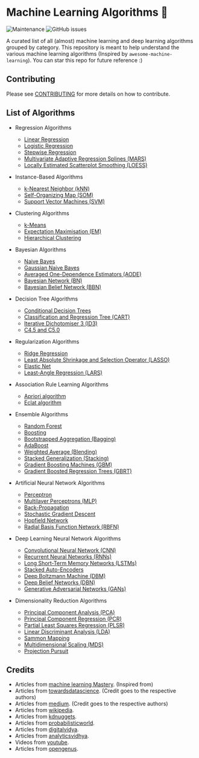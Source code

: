 # Machine Learning Algorithms 🚀
![Maintenance](https://img.shields.io/maintenance/yes/2020)
![GitHub issues](https://img.shields.io/github/issues-raw/Sahith02/machine-learning-algorithms)

A curated list of all (almost) machine learning and deep learning algorithms grouped by category. This repository is meant to help understand the various machine learning algorithms (Inspired by `awesome-machine-learning`). You can star this repo for future reference :)


## Contributing
Please see [CONTRIBUTING](./CONTRIBUTING.md) for more details on how to contribute.



## List of Algorithms

- Regression Algorithms
  - [Linear Regression](https://towardsdatascience.com/linear-regression-using-least-squares-a4c3456e8570)
  - [Logistic Regression](https://medium.com/data-science-group-iitr/logistic-regression-simplified-9b4efe801389)
  - [Stepwise Regression](https://en.wikipedia.org/wiki/Stepwise_regression)
  - [Multivariate Adaptive Regression Splines (MARS)](https://en.wikipedia.org/wiki/Multivariate_adaptive_regression_spline)
  - [Locally Estimated Scatterplot Smoothing (LOESS)](https://towardsdatascience.com/loess-373d43b03564)

- Instance-Based Algorithms
  - [k-Nearest Neighbor (kNN)](https://towardsdatascience.com/machine-learning-basics-with-the-k-nearest-neighbors-algorithm-6a6e71d01761)
  - [Self-Organizing Map (SOM)](https://towardsdatascience.com/self-organizing-maps-ff5853a118d4)
  - [Support Vector Machines (SVM)](https://towardsdatascience.com/support-vector-machine-simply-explained-fee28eba5496)

- Clustering Algorithms
  - [k-Means](https://towardsdatascience.com/understanding-k-means-clustering-in-machine-learning-6a6e67336aa1)
  - [Expectation Maximisation (EM)](https://medium.com/@chloebee/the-em-algorithm-explained-52182dbb19d9)
  - [Hierarchical Clustering](https://www.kdnuggets.com/2019/09/hierarchical-clustering.html)

- Bayesian Algorithms
  - [Naive Bayes](https://towardsdatascience.com/naive-bayes-explained-9d2b96f4a9c0)
  - [Gaussian Naive Bayes](https://medium.com/@LSchultebraucks/gaussian-naive-bayes-19156306079b)
  - [Averaged One-Dependence Estimators (AODE)](https://en.wikipedia.org/wiki/Averaged_one-dependence_estimators)
  - [Bayesian Network (BN)](https://towardsdatascience.com/basics-of-bayesian-network-79435e11ae7b)
  - [Bayesian Belief Network (BBN)](https://www.probabilisticworld.com/bayesian-belief-networks-part-1/)


- Decision Tree Algorithms
  - [Conditional Decision Trees](https://medium.com/greyatom/decision-trees-a-simple-way-to-visualize-a-decision-dc506a403aeb)
  - [Classification and Regression Tree (CART)](https://www.digitalvidya.com/blog/classification-and-regression-trees/)
  - [Iterative Dichotomiser 3 (ID3)](https://towardsdatascience.com/decision-trees-introduction-id3-8447fd5213e9)
  - [C4.5 and C5.0](https://towardsdatascience.com/what-is-the-c4-5-algorithm-and-how-does-it-work-2b971a9e7db0)

- Regularization Algorithms
  - [Ridge Regression](https://towardsdatascience.com/ridge-regression-for-better-usage-2f19b3a202db)
  - [Least Absolute Shrinkage and Selection Operator (LASSO)](https://medium.com/@alielagrebi/regularization-lasso-ridge-regression-105f426b749c)
  - [Elastic Net](https://medium.com/@vijay.swamy1/lasso-versus-ridge-versus-elastic-net-1d57cfc64b58)
  - [Least-Angle Regression (LARS)](https://medium.com/acing-ai/what-is-least-angle-regression-lar-bb86756f01d0)

- Association Rule Learning Algorithms
  - [Apriori algorithm](https://www.digitalvidya.com/blog/apriori-algorithms-in-data-mining/)
  - [Eclat algorithm](https://medium.com/machine-learning-researcher/association-rule-apriori-and-eclat-algorithm-4e963fa972a4)

- Ensemble Algorithms
  - [Random Forest](https://towardsdatascience.com/an-implementation-and-explanation-of-the-random-forest-in-python-77bf308a9b76)
  - [Boosting](https://medium.com/greyatom/a-quick-guide-to-boosting-in-ml-acf7c1585cb5)
  - [Bootstrapped Aggregation (Bagging)](https://towardsdatascience.com/ensemble-methods-bagging-boosting-and-stacking-c9214a10a205)
  - [AdaBoost](https://towardsdatascience.com/understanding-adaboost-2f94f22d5bfe)
  - [Weighted Average (Blending)](https://www.analyticsvidhya.com/blog/2018/06/comprehensive-guide-for-ensemble-models/)
  - [Stacked Generalization (Stacking)](https://medium.com/weightsandbiases/an-introduction-to-model-ensembling-63effc2ca4b3)
  - [Gradient Boosting Machines (GBM)](https://towardsdatascience.com/understanding-gradient-boosting-machines-9be756fe76ab)
  - [Gradient Boosted Regression Trees (GBRT)](https://www.youtube.com/watch?v=3CC4N4z3GJc)

- Artificial Neural Network Algorithms
  - [Perceptron](https://towardsdatascience.com/what-the-hell-is-perceptron-626217814f53)
  - [Multilayer Perceptrons (MLP)](https://medium.com/@AI_with_Kain/understanding-of-multilayer-perceptron-mlp-8f179c4a135f)
  - [Back-Propagation](https://towardsdatascience.com/understanding-backpropagation-algorithm-7bb3aa2f95fd)
  - [Stochastic Gradient Descent](https://towardsdatascience.com/stochastic-gradient-descent-clearly-explained-53d239905d31)
  - [Hopfield Network](https://medium.com/@serbanliviu/hopfield-nets-and-the-brain-e5880070cdba)
  - [Radial Basis Function Network (RBFN)](https://towardsdatascience.com/radial-basis-functions-neural-networks-all-we-need-to-know-9a88cc053448)

- Deep Learning Neural Network Algorithms
  - [Convolutional Neural Network (CNN)](https://towardsdatascience.com/simple-introduction-to-convolutional-neural-networks-cdf8d3077bac)
  - [Recurrent Neural Networks (RNNs)](https://towardsdatascience.com/learn-how-recurrent-neural-networks-work-84e975feaaf7)
  - [Long Short-Term Memory Networks (LSTMs)](https://towardsdatascience.com/illustrated-guide-to-lstms-and-gru-s-a-step-by-step-explanation-44e9eb85bf21)
  - [Stacked Auto-Encoders](https://medium.com/@venkatakrishna.jonnalagadda/sparse-stacked-and-variational-autoencoder-efe5bfe73b64)
  - [Deep Boltzmann Machine (DBM)](https://towardsdatascience.com/restricted-boltzmann-machines-simplified-eab1e5878976)
  - [Deep Belief Networks (DBN)](https://medium.com/analytics-army/deep-belief-networks-an-introduction-1d52bb867a25)
  - [Generative Adversarial Networks (GANs)](https://medium.com/ai-society/gans-from-scratch-1-a-deep-introduction-with-code-in-pytorch-and-tensorflow-cb03cdcdba0f)

- Dimensionality Reduction Algorithms
  - [Principal Component Analysis (PCA)](https://towardsdatascience.com/a-one-stop-shop-for-principal-component-analysis-5582fb7e0a9c)
  - [Principal Component Regression (PCR)](https://en.wikipedia.org/wiki/Principal_component_regression)
  - [Partial Least Squares Regression (PLSR)](https://en.wikipedia.org/wiki/Partial_least_squares_regression)
  - [Linear Discriminant Analysis (LDA)](https://medium.com/@srishtisawla/linear-discriminant-analysis-d38decf48105)
  - [Sammon Mapping](https://iq.opengenus.org/principle-of-sammon-mapping/)
  - [Multidimensional Scaling (MDS)](https://medium.com/datadriveninvestor/the-multidimensional-scaling-mds-algorithm-for-dimensionality-reduction-9211f7fa5345)
  - [Projection Pursuit](https://towardsdatascience.com/interesting-projections-where-pca-fails-fe64ddca73e6)


## Credits
- Articles from [machine learning Mastery](https://machinelearningmastery.com/). (Inspired from)
- Articles from [towardsdatascience](https://towardsdatascience.com/). (Credit goes to the respective authors)
- Articles from [medium](https://medium.com/). (Credit goes to the respective authors)
- Articles from [wikipedia](https://en.wikipedia.org/).
- Articles from [kdnuggets](https://www.kdnuggets.com/).
- Articles from [probabilisticworld](https://www.probabilisticworld.com/).
- Articles from [digitalvidya](https://www.digitalvidya.com/).
- Articles from [analyticsvidhya](https://www.analyticsvidhya.com/).
- Videos from [youtube](https://www.youtube.com/).
- Articles from [opengenus](https://iq.opengenus.org/).

